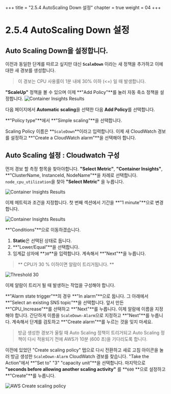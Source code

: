 +++
title = "2.5.4 AutoScaling Down 설정"
chapter = true
weight = 04
+++

# 2.5.4 AutoScaling Down 설정


## Auto Scaling Down을 설정합니다.

이전과 동일한 단계를 따르고 싶지만 대신 **`ScaleDown`** 이라는 새 정책을 추가하고 이에 대한 새 경보를 생성합니다.

> 이 경보는 CPU 사용률이 1분 내에 30% 이하 (<=) 일 때 발생합니다.

**"ScaleUp"** 정책을 볼 수 있으며 이제 **"Add Policy"**를 눌러 자동 축소 정책을 설정합니다.
![Container Insights Results](/images/aws_create_down_policy.png)

다음 페이지에서 **Automatic scaling**을 선택한 다음 **Add Policy**를 선택합니다.

**"Policy type"**에서 **"Simple scaling"**을 선택합니다.

Scaling Policy 이름은 **`ScaleDown`**이라고 입력합니다. 이제 새 CloudWatch 경보를 설정하고 **"Create a CloudWatch alarm"**을 선택해야 합니다.

## Auto Scaling 설정 : Cloudwatch 구성

먼저 경보 할 측정 항목을 찾아야합니다. **"Select Metric"**, **"Container Insights"**, **"ClusterName, InstanceId, NodeName"**을 차례로 선택합니다. `node_cpu_utilization`을 찾아 **"Select Metric"** 을 누릅니다.


![Container Insights Results](/images/aws_select_cpu_utilization.png)

이제 메트릭과 조건을 지정합니다. 첫 번째 섹션에서 기간을 **"1 minute"**으로 변경합니다.

![Container Insights Results](/images/aws_period_1min.png)

**"Conditions"**으로 이동하겠습니다.

1. **Static**은 선택된 상태로 둡니다.
2. **"Lower/Equal"**을 선택합니다.
3. 임계값 상자에 **`30`**을 입력합니다.
계속해서 **"Next"**을 누릅니다.


> ** CPU가 30 % 이하이면 알람이 트리거됩니다. **

![Threshold 30](/images/aws_conditions_30.png)


이제 알람이 트리거 될 때 발생하는 작업을 구성해야 합니다.

**"Alarm state trigger"**의 경우 **"In alarm"**으로 둡니다. 그 아래에서 **"Select an existing SNS topic"**을 선택합니다. 앞서 만든 **"CPU_Increase"**를 선택하고 **"Next"**를 누릅니다. 이제 알람에 이름을 지정해야 합니다. 간단하게 이름을 `ScaleDown-Alarm`으로 지정하고 **"Next"**를 누릅니다. 계속해서 단계를 검토하고 **"Create alarm"**를 누르는 것을 잊지 마세요.

> 방금 생성한 경보가 울릴 때 Auto Scaling 정책이 트리거되고 Auto Scaling 정책이 다시 적용되기 전에 AWS가 10분 (600 초)을 기다리도록 합니다.


이전에 있었던 "Create scaling policy" 탭으로 다시 전환하고 새로 고침 아이콘을 눌러 방금 생성한 `ScaleDown-Alarm` CloudWatch 경보를 찾습니다. "Take the Action"에서 **"Set to" "3" "capacity unit"**을 선택합니다. 마지막으로 **"seconds before allowing another scaling activity"** 를 **`600` **으로 설정하고 **"Create"**를 누릅니다.

![AWS Create scaling policy](/images/aws_create_scaling_policy_down.png)